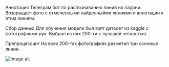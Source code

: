 Аннотация
Телеграм бот по распознаванию линий на ладони. Возвращает фото с отмеченными найденныйми линиями и аннотации к этим линиям.

Сбор данных 
Для обучения модели был взят датасет из kaggle c фотографиями рук. Выбрал из них 200-ти с лучьшей четкостью.

Препроцессинг 
На всех 200-тах фотографиях разметил три осноные линии.

![Image alt](https://github.com/greg-318/palm_line/main/Screenshot_1.png)

